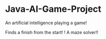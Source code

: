 # Java-AI-Game-Project

An artificial intelligence playing a game!

Finds a finish from the start!
!
A maze solver!!




